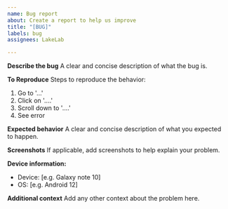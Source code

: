 ```yaml
---
name: Bug report
about: Create a report to help us improve
title: "[BUG]"
labels: bug
assignees: LakeLab

---
```


**Describe the bug**
A clear and concise description of what the bug is.

**To Reproduce**
Steps to reproduce the behavior:
1. Go to '...'
2. Click on '....'
3. Scroll down to '....'
4. See error

**Expected behavior**
A clear and concise description of what you expected to happen.

**Screenshots**
If applicable, add screenshots to help explain your problem.

**Device information:**
 - Device: [e.g. Galaxy note 10]
 - OS: [e.g. Android 12]

**Additional context**
Add any other context about the problem here.

